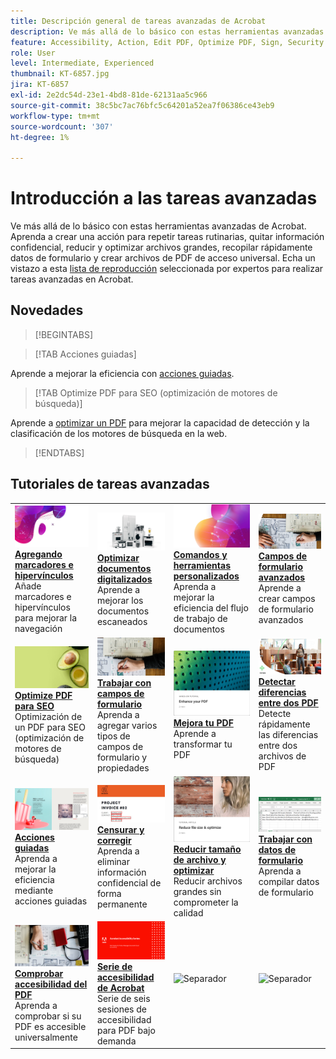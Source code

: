 ```yaml
---
title: Descripción general de tareas avanzadas de Acrobat
description: Ve más allá de lo básico con estas herramientas avanzadas de Acrobat
feature: Accessibility, Action, Edit PDF, Optimize PDF, Sign, Security
role: User
level: Intermediate, Experienced
thumbnail: KT-6857.jpg
jira: KT-6857
exl-id: 2e2dc54d-23e1-4bd8-81de-62131aa5c966
source-git-commit: 38c5bc7ac76bfc5c64201a52ea7f06386ce43eb9
workflow-type: tm+mt
source-wordcount: '307'
ht-degree: 1%

---
```


# Introducción a las tareas avanzadas

Ve más allá de lo básico con estas herramientas avanzadas de Acrobat. Aprenda a crear una acción para repetir tareas rutinarias, quitar información confidencial, reducir y optimizar archivos grandes, recopilar rápidamente datos de formulario y crear archivos de PDF de acceso universal. Echa un vistazo a esta [lista de reproducción](https://experienceleague.adobe.com/en/playlists/acrobat-peform-advanced-tasks) seleccionada por expertos para realizar tareas avanzadas en Acrobat.

## Novedades

>[!BEGINTABS]

>[!TAB Acciones guiadas]

Aprende a mejorar la eficiencia con [acciones guiadas](action.md).

>[!TAB Optimize PDF para SEO (optimización de motores de búsqueda)]

Aprende a [optimizar un PDF](optimizeseo.md) para mejorar la capacidad de detección y la clasificación de los motores de búsqueda en la web.

>[!ENDTABS]

## Tutoriales de tareas avanzadas

<table style="table-layout:fixed">
<tr>
  <td>
    <a href="bookmarks.md">
      <img alt="Adición de marcadores e hipervínculos" src="../assets/bookmarks.png" />
    </a>
    <div>
      <a href="bookmarks.md"><strong>Agregando marcadores e hipervínculos</strong></a>
      </div>
      Añade marcadores e hipervínculos para mejorar la navegación
  </td>
  <td>
    <a href="optimizescan.md">
      <img alt="Optimizar documentos digitalizados" src="../assets/optimize.png" />
    </a>
    <div>
      <a href="optimizescan.md"><strong>Optimizar documentos digitalizados</strong></a>
      </div>
      Aprende a mejorar los documentos escaneados
  </td>
  <td>
    <a href="custom.md">
      <img alt="Comandos y herramientas personalizados" src="../assets/custom-commands.png" />
    </a>
    <div>
      <a href="custom.md"><strong>Comandos y herramientas personalizados</strong></a>
      </div>
      Aprenda a mejorar la eficiencia del flujo de trabajo de documentos
  </td>
  <td>
    <a href="advancedforms.md">
      <img alt="Campos de formulario avanzados" src="../assets/advanced-forms.png" />
    </a>
    <div>
      <a href="advancedforms.md"><strong>Campos de formulario avanzados</strong></a>
      </div>
      Aprende a crear campos de formulario avanzados
  </td>
</tr>
<tr>
 <td>
    <a href="optimizeseo.md">
      <img alt="Optimize PDF para SEO" src="../assets/seo.png" />
    </a>
    <div>
      <a href="optimizeseo.md"><strong>Optimize PDF para SEO</strong></a>
      </div>
      Optimización de un PDF para SEO (optimización de motores de búsqueda)
  </td>
  <td>
    <a href="workforms.md">
      <img alt="Trabajar con campos de formulario" src="../assets/work-forms.png" />
    </a>
    <div>
      <a href="workforms.md"><strong>Trabajar con campos de formulario</strong></a>
      </div>
      Aprenda a agregar varios tipos de campos de formulario y propiedades
  </td>
  <td>
    <a href="enhance.md">
      <img alt="Mejorar su PDF" src="../assets/enhance.png" />
    </a>
    <div>
      <a href="enhance.md"><strong>Mejora tu PDF</strong></a>
      </div>
      Aprende a transformar tu PDF
  </td>
 <td>
    <a href="compare.md">
      <img alt="Detectar diferencias entre dos PDF" src="../assets/compare.png" />
    </a>
    <div>
      <a href="compare.md"><strong>Detectar diferencias entre dos PDF</strong></a>
      </div>
      Detecte rápidamente las diferencias entre dos archivos de PDF
  </td>
</tr>
<tr>
  <td>
    <a href="action.md">
      <img alt="Acciones guiadas" src="../assets/action.png" />
    </a>
    <div>
      <a href="action.md"><strong>Acciones guiadas</strong></a>
      </div>
      Aprenda a mejorar la eficiencia mediante acciones guiadas
  </td>
  <td>
    <a href="redact.md">
      <img alt="Censurar y Corregir" src="../assets/redact.png" />
    </a>
    <div>
      <a href="redact.md"><strong>Censurar y corregir</strong></a>
      </div>
      Aprenda a eliminar información confidencial de forma permanente
  </td>
 <td>
    <a href="reduce.md">
      <img alt="Reducir el tamaño del archivo y optimizar" src="../assets/reduce.png" />
    </a>
    <div>
      <a href="reduce.md"><strong>Reducir tamaño de archivo y optimizar</strong></a>
      </div>
      Reducir archivos grandes sin comprometer la calidad
  </td>
  <td>
    <a href="formdata.md">
      <img alt="Trabajar con datos de formulario" src="../assets/form-data.png" />
    </a>
    <div>
      <a href="formdata.md"><strong>Trabajar con datos de formulario</strong></a>
      </div>
      Aprenda a compilar datos de formulario
  </td>
</tr>
<tr>
 <td>
    <a href="accessibility.md">
      <img alt="Comprobar Accesibilidad Del PDF" src="../assets/accessibility.png" />
    </a>
    <div>
      <a href="accessibility.md"><strong>Comprobar accesibilidad del PDF</strong></a>
      </div>
      Aprenda a comprobar si su PDF es accesible universalmente
  </td>
 <td>
    <a href="accessibility-series.md">
      <img alt="Serie de accesibilidad de Acrobat" src="../assets/accessibility-series.png" />
    </a>
    <div>
      <a href="accessibility-series.md"><strong>Serie de accesibilidad de Acrobat</strong></a>
      </div>
      Serie de seis sesiones de accesibilidad para PDF bajo demanda
  </td>
  <td>
   <img alt="Separador" src="../assets/Grayspacer.png" />
    <div>
    <br>
  </td> 
  <td>
   <img alt="Separador" src="../assets/Grayspacer.png" />
    <div>
    <br>
  </td>  
</tr>
</table>
